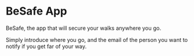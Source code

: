 

# BeSafe App
BeSafe, the app that will secure your walks anywhere you go.

Simply introduce where you go, and the email of the person you want to notify if you get far of your way.
